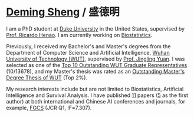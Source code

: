 [Deming Sheng](https://demingsheng.github.io/) / 盛德明
==

I am a PhD student at [Duke University](https://duke.edu/) in the United States, supervised by [Prof. Ricardo Henao](https://scholar.google.com.hk/citations?user=p_mm4-YAAAAJ&hl=zh-CN&oi=ao). I am currently working on [Biostatistics](https://biostat.duke.edu/education-and-training/phd-biostatistics).

Previously, I received my Bachelor's and Master's degrees from the Department of Computer Science and Artificial Intelligence, [Wuhan University of Technology (WUT)](http://whut.edu.cn/), supervised by [Prof. Jingling Yuan](http://cst.whut.edu.cn/xygk/szdw/201505/t20150527_876882.shtml). I was selected as one of the [Top 10 Outstanding WUT Graduate Representatives](https://weibo.com/1899783701/4783567697353785) (10/13678), and my Master's thesis was rated as an [Outstanding Master's Degree Thesis of WUT](http://gd.whut.edu.cn/xw/tzgg/202301/P020230103591544236978.pdf) (Top 2%).

My research interests include but are not limited to Biostatistics, Artificial Intelligence and Survival Analysis. I have published [11](https://scholar.google.com.hk/citations?hl=zh-CN&user=zz_wAIYAAAAJ) papers ([5](https://scholar.google.com.hk/citations?hl=zh-CN&user=zz_wAIYAAAAJ) as the first author) at both international and Chinese AI conferences and journals, for example, [FGCS](https://www.sciencedirect.com/journal/future-generation-computer-systems) (JCR Q1, IF=7.307).
